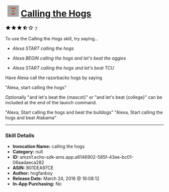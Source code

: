 # &nbsp;<img src="skill_icon" alt="Calling the Hogs icon" width="36"> [Calling the Hogs](http://alexa.amazon.com/#skills/amzn1.echo-sdk-ams.app.a6146902-585f-43ee-bc01-06aadaeca282)
![3.4 stars](../../images/ic_star_black_18dp_1x.png)![3.4 stars](../../images/ic_star_black_18dp_1x.png)![3.4 stars](../../images/ic_star_black_18dp_1x.png)![3.4 stars](../../images/ic_star_half_black_18dp_1x.png)![3.4 stars](../../images/ic_star_border_black_18dp_1x.png) 7

To use the Calling the Hogs skill, try saying...

* *Alexa  START calling the hogs*

* *Alexa BEGIN calling the hogs and let's beat the aggies*

* *Alexa START calling the hogs and let's beat TCU*

Have Alexa call the razorbacks hogs by saying

"Alexa, start calling the hogs"

Optionally "and let's beat the {mascot}" or "and let's beat {college}"  can be included at the end of the launch command.

"Alexa, Start calling the hogs and beat the bulldogs"
"Alexa, Start calling the hogs and beat Alabama"

***

### Skill Details

* **Invocation Name:** calling the hogs
* **Category:** null
* **ID:** amzn1.echo-sdk-ams.app.a6146902-585f-43ee-bc01-06aadaeca282
* **ASIN:** B01DEA97CE
* **Author:** hogfanboy
* **Release Date:** March 24, 2016 @ 16:08:12
* **In-App Purchasing:** No
